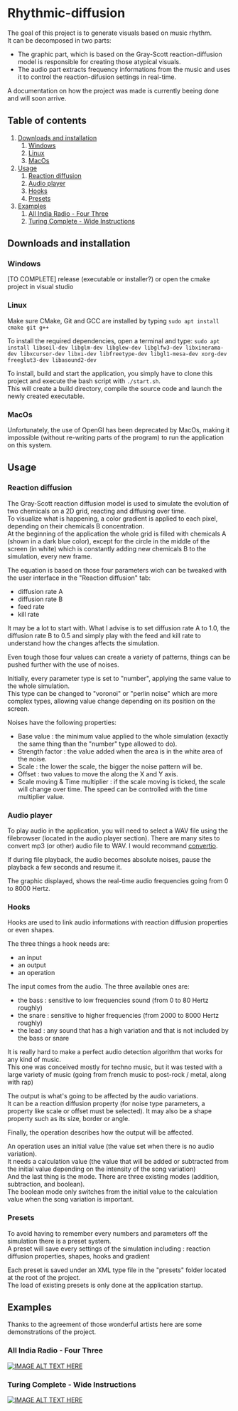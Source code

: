 # Rhythmic-diffusion

The goal of this project is to generate visuals based on music rhythm.  
It can be decomposed in two parts:

- The graphic part, which is based on the Gray-Scott reaction-diffusion model is responsible for creating those atypical visuals.  
- The audio part extracts frequency informations from the music and uses it to control the reaction-difusion settings in real-time.

A documentation on how the project was made is currently beeing done and will soon arrive.

## Table of contents
1. [Downloads and installation](#downloads-and-installation)
     1. [Windows](#windows)
     2. [Linux](#linux)
     3. [MacOs](#macos)
2. [Usage](#usage)
    1. [Reaction diffusion](#reaction-diffusion)
    2. [Audio player](#audio-player)
    3. [Hooks](#hooks)
    4. [Presets](#presets)
3. [Examples](#examples)
    1. [All India Radio - Four Three](#all-india-radio---four-three)
    2. [Turing Complete - Wide Instructions](#turing-complete---wide-instructions)

## Downloads and installation

### Windows
[TO COMPLETE] release (executable or installer?) or open the cmake project in visual studio
### Linux
Make sure CMake, Git and GCC are installed by typing ```sudo apt install cmake git g++```

To install the required dependencies, open a terminal and type: 
```sudo apt install libsoil-dev libglm-dev libglew-dev libglfw3-dev libxinerama-dev libxcursor-dev libxi-dev libfreetype-dev libgl1-mesa-dev xorg-dev freeglut3-dev libasound2-dev```

To install, build and start the application, you simply have to clone this project and execute the bash script with ```./start.sh```.  
This will create a build directory, compile the source code and launch the newly created executable.


### MacOs
Unfortunately, the use of OpenGl has been deprecated by MacOs, making it impossible (without re-writing parts of the program) to run the application on this system.

## Usage

### Reaction diffusion

The Gray-Scott reaction diffusion model is used to simulate the evolution of two chemicals on a 2D grid, reacting and diffusing over time.  
To visualize what is happening, a color gradient is applied to each pixel, depending on their chemicals B concentration.  
At the beginning of the application the whole grid is filled with chemicals A (shown in a dark blue color), except for the circle in the middle of the screen (in white) which is constantly adding new chemicals B to the simulation, every new frame.

The equation is based on those four parameters wich can be tweaked with the user interface in the "Reaction diffusion" tab:

-  diffusion rate A
-  diffusion rate B
-  feed rate
-  kill rate

It may be a lot to start with. What I advise is to set diffusion rate A to 1.0, the diffusion rate B to 0.5 and simply play with the feed and kill rate to understand how the changes affects the simulation.
 
Even tough those four values can create a variety of patterns, things can be pushed further with the use of noises.  

Initially, every parameter type is set to "number", applying the same value to the whole simulation.  
This type can be changed to "voronoi" or "perlin noise" which are more complex types, allowing value change depending on its position on the screen.  

Noises have the following properties: 
-  Base value : the minimum value applied to the whole simulation (exactly the same thing than the "number" type allowed to do).
-  Strength factor : the value added when the area is in the white area of the noise.
-  Scale : the lower the scale, the bigger the noise pattern will be.
-  Offset : two values to move the along the X and Y axis.
-  Scale moving & Time multiplier : if the scale moving is ticked, the scale will change over time. The speed can be controlled with the time multiplier value.

### Audio player
To play audio in the application, you will need to select a WAV file using the filebrowser (located in the audio player section).
There are many sites to convert mp3 (or other) audio file to WAV. I would recommand [convertio](https://convertio.co/mp3-wav/).

If during file playback, the audio becomes absolute noises, pause the playback a few seconds and resume it.

The graphic displayed, shows the real-time audio frequencies going from 0 to 8000 Hertz.

### Hooks
Hooks are used to link audio informations with reaction diffusion properties or even shapes.

The three things a hook needs are: 

-  an input
-  an output
-  an operation

The input comes from the audio. The three available ones are:

-  the bass : sensitive to low frequencies sound (from 0 to 80 Hertz roughly)
-  the snare : sensitive to higher frequencies (from 2000 to 8000 Hertz roughly)
-  the lead : any sound that has a high variation and that is not included by the bass or snare

It is really hard to make a perfect audio detection algorithm that works for any kind of music.  
This one was conceived mostly for techno music, but it was tested with a large variety of music (going from french music to post-rock / metal, along with rap)

The output is what's going to be affected by the audio variations.  
It can be a reaction diffusion property (for noise type parameters, a property like scale or offset must be selected).
It may also be a shape property such as its size, border or angle.

Finally, the operation describes how the output will be affected.

An operation uses an initial value (the value set when there is no audio variation).  
It needs a calculation value (the value that will be added or subtracted from the initial value depending on the intensity of the song variation)  
And the last thing is the mode. There are three existing modes (addition, subtraction, and boolean).  
The boolean mode only switches from the initial value to the calculation value when the song variation is important.


### Presets

To avoid having to remember every numbers and parameters off the simulation there is a preset system.  
A preset will save every settings of the simulation including : reaction diffusion properties, shapes, hooks and gradient

Each preset is saved under an XML type file in the "presets" folder located at the root of the project.  
The load of existing presets is only done at the application startup.

## Examples

Thanks to the agreement of those wonderful artists here are some demonstrations of the project.

### All India Radio - Four Three  
[![IMAGE ALT TEXT HERE](https://img.youtube.com/vi/C7v6x1xhZ-E/0.jpg)](https://www.youtube.com/watch?v=C7v6x1xhZ-E)

### Turing Complete - Wide Instructions  
[![IMAGE ALT TEXT HERE](https://img.youtube.com/vi/bu7CsP8l2sI/0.jpg)](https://www.youtube.com/watch?v=bu7CsP8l2sI)  
